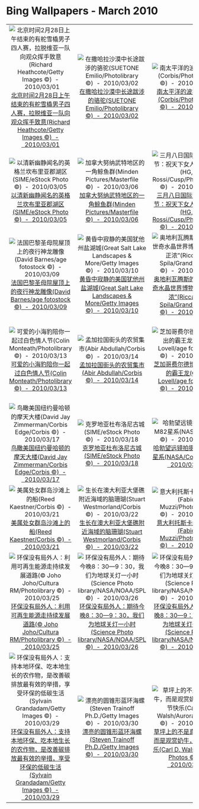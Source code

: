 # Bing Wallpapers - March 2010

| | | | |
|:-------------------------:|:-------------------------:|:-------------------------:|:-------------------------:|
| ![北京时间2月28日上午结束的有舵雪橇男子四人赛，拉脱维亚一队向观众挥手致意(Richard Heathcote/Getty Images ©)  -  2010/03/01](https://bing.ee123.net/img/cn/fhd/2010/03/01.jpg)[北京时间2月28日上午结束的有舵雪橇男子四人赛，拉脱维亚一队向观众挥手致意(Richard Heathcote/Getty Images ©)  -  2010/03/01](https://bing.ee123.net/img/cn/fhd/2010/03/01.jpg) | ![在撒哈拉沙漠中长途跋涉的骆驼(SUETONE Emilio/Photolibrary ©)  -  2010/03/02](https://bing.ee123.net/img/cn/fhd/2010/03/02.jpg)[在撒哈拉沙漠中长途跋涉的骆驼(SUETONE Emilio/Photolibrary ©)  -  2010/03/02](https://bing.ee123.net/img/cn/fhd/2010/03/02.jpg) | ![南太平洋的波拉波拉岛(Corbis/Photolibrary ©)  -  2010/03/03](https://bing.ee123.net/img/cn/fhd/2010/03/03.jpg)[南太平洋的波拉波拉岛(Corbis/Photolibrary ©)  -  2010/03/03](https://bing.ee123.net/img/cn/fhd/2010/03/03.jpg) | ![西班牙风格的哥伦比亚卡塔赫纳街景(PhotoLatino/eStock Photo ©)  -  2010/03/04](https://bing.ee123.net/img/cn/fhd/2010/03/04.jpg)[西班牙风格的哥伦比亚卡塔赫纳街景(PhotoLatino/eStock Photo ©)  -  2010/03/04](https://bing.ee123.net/img/cn/fhd/2010/03/04.jpg) |
| ![以清新幽静闻名的英格兰坎布里亚郡湖区(SIME/eStock Photo ©)  -  2010/03/05](https://bing.ee123.net/img/cn/fhd/2010/03/05.jpg)[以清新幽静闻名的英格兰坎布里亚郡湖区(SIME/eStock Photo ©)  -  2010/03/05](https://bing.ee123.net/img/cn/fhd/2010/03/05.jpg) | ![加拿大努纳武特地区的一角鲸鱼群(Minden Pictures/Masterfile ©)  -  2010/03/06](https://bing.ee123.net/img/cn/fhd/2010/03/06.jpg)[加拿大努纳武特地区的一角鲸鱼群(Minden Pictures/Masterfile ©)  -  2010/03/06](https://bing.ee123.net/img/cn/fhd/2010/03/06.jpg) | ![三月八日国际劳动妇女节：祝天下女人节日快乐(HG, Rossi/Cusp/Photolibrary ©)  -  2010/03/07](https://bing.ee123.net/img/cn/fhd/2010/03/07.jpg)[三月八日国际劳动妇女节：祝天下女人节日快乐(HG, Rossi/Cusp/Photolibrary ©)  -  2010/03/07](https://bing.ee123.net/img/cn/fhd/2010/03/07.jpg) | ![墨西哥米却肯州正在捕鱼的渔民(Macduff Everton/Getty Images ©)  -  2010/03/08](https://bing.ee123.net/img/cn/fhd/2010/03/08.jpg)[墨西哥米却肯州正在捕鱼的渔民(Macduff Everton/Getty Images ©)  -  2010/03/08](https://bing.ee123.net/img/cn/fhd/2010/03/08.jpg) |
| ![法国巴黎圣母院屋顶上的夜行神龙雕像(David Barnes/age fotostock ©)  -  2010/03/09](https://bing.ee123.net/img/cn/fhd/2010/03/09.jpg)[法国巴黎圣母院屋顶上的夜行神龙雕像(David Barnes/age fotostock ©)  -  2010/03/09](https://bing.ee123.net/img/cn/fhd/2010/03/09.jpg) | ![黄昏中寂静的美国犹他州盐湖城(Great Salt Lake Landscapes & More/Getty Images ©)  -  2010/03/10](https://bing.ee123.net/img/cn/fhd/2010/03/10.jpg)[黄昏中寂静的美国犹他州盐湖城(Great Salt Lake Landscapes & More/Getty Images ©)  -  2010/03/10](https://bing.ee123.net/img/cn/fhd/2010/03/10.jpg) | ![奥地利瓦腾斯的施华洛世奇水晶世界博物馆“绿意正浓”(Riccardo Spila/Grand/Corbis ©)  -  2010/03/11](https://bing.ee123.net/img/cn/fhd/2010/03/11.jpg)[奥地利瓦腾斯的施华洛世奇水晶世界博物馆“绿意正浓”(Riccardo Spila/Grand/Corbis ©)  -  2010/03/11](https://bing.ee123.net/img/cn/fhd/2010/03/11.jpg) | ![巴西圣保罗的奥利维尔大桥(Andre Sieber ©)  -  2010/03/12](https://bing.ee123.net/img/cn/fhd/2010/03/12.jpg)[巴西圣保罗的奥利维尔大桥(Andre Sieber ©)  -  2010/03/12](https://bing.ee123.net/img/cn/fhd/2010/03/12.jpg) |
| ![可爱的小海豹陪你一起过白色情人节(Colin Monteath/Photolibrary ©)  -  2010/03/13](https://bing.ee123.net/img/cn/fhd/2010/03/13.jpg)[可爱的小海豹陪你一起过白色情人节(Colin Monteath/Photolibrary ©)  -  2010/03/13](https://bing.ee123.net/img/cn/fhd/2010/03/13.jpg) | ![孟加拉国街头的农贸集市(Abir Abdullah/Corbis ©)  -  2010/03/14](https://bing.ee123.net/img/cn/fhd/2010/03/14.jpg)[孟加拉国街头的农贸集市(Abir Abdullah/Corbis ©)  -  2010/03/14](https://bing.ee123.net/img/cn/fhd/2010/03/14.jpg) | ![芝加哥费尔德博物馆展出的霸王龙(Craig Lovell/age fotostock ©)  -  2010/03/15](https://bing.ee123.net/img/cn/fhd/2010/03/15.jpg)[芝加哥费尔德博物馆展出的霸王龙(Craig Lovell/age fotostock ©)  -  2010/03/15](https://bing.ee123.net/img/cn/fhd/2010/03/15.jpg) | ![俄罗斯莫斯科街头举办热闹的圣帕特里克节游行(Sergei Karpukhin/Corbis ©)  -  2010/03/16](https://bing.ee123.net/img/cn/fhd/2010/03/16.jpg)[俄罗斯莫斯科街头举办热闹的圣帕特里克节游行(Sergei Karpukhin/Corbis ©)  -  2010/03/16](https://bing.ee123.net/img/cn/fhd/2010/03/16.jpg) |
| ![鸟瞰美国纽约曼哈顿的摩天大楼(David Jay Zimmerman/Corbis Edge/Corbis ©)  -  2010/03/17](https://bing.ee123.net/img/cn/fhd/2010/03/17.jpg)[鸟瞰美国纽约曼哈顿的摩天大楼(David Jay Zimmerman/Corbis Edge/Corbis ©)  -  2010/03/17](https://bing.ee123.net/img/cn/fhd/2010/03/17.jpg) | ![克罗地亚杜布洛尼古城(SIME/eStock Photo ©)  -  2010/03/18](https://bing.ee123.net/img/cn/fhd/2010/03/18.jpg)[克罗地亚杜布洛尼古城(SIME/eStock Photo ©)  -  2010/03/18](https://bing.ee123.net/img/cn/fhd/2010/03/18.jpg) | ![哈勃望远镜拍摄到的M82星系(NASA/Corbis ©)  -  2010/03/19](https://bing.ee123.net/img/cn/fhd/2010/03/19.jpg)[哈勃望远镜拍摄到的M82星系(NASA/Corbis ©)  -  2010/03/19](https://bing.ee123.net/img/cn/fhd/2010/03/19.jpg) | ![广西龙脊梯田上晒辣椒(age fotostock/Superstock ©)  -  2010/03/20](https://bing.ee123.net/img/cn/fhd/2010/03/20.jpg)[广西龙脊梯田上晒辣椒(age fotostock/Superstock ©)  -  2010/03/20](https://bing.ee123.net/img/cn/fhd/2010/03/20.jpg) |
| ![美属处女群岛沙滩上的船(Reed Kaestner/Corbis ©)  -  2010/03/21](https://bing.ee123.net/img/cn/fhd/2010/03/21.jpg)[美属处女群岛沙滩上的船(Reed Kaestner/Corbis ©)  -  2010/03/21](https://bing.ee123.net/img/cn/fhd/2010/03/21.jpg) | ![生长在澳大利亚大堡礁附近海域的脑珊瑚(Stuart Westmorland/Corbis ©)  -  2010/03/22](https://bing.ee123.net/img/cn/fhd/2010/03/22.jpg)[生长在澳大利亚大堡礁附近海域的脑珊瑚(Stuart Westmorland/Corbis ©)  -  2010/03/22](https://bing.ee123.net/img/cn/fhd/2010/03/22.jpg) | ![意大利托斯卡纳的山谷(Fabio Muzzi/Photolibrary ©)  -  2010/03/23](https://bing.ee123.net/img/cn/fhd/2010/03/23.jpg)[意大利托斯卡纳的山谷(Fabio Muzzi/Photolibrary ©)  -  2010/03/23](https://bing.ee123.net/img/cn/fhd/2010/03/23.jpg) | ![环保没有局外人：保护濒危物种(Renee Lynn/Corbis ©)  -  2010/03/24](https://bing.ee123.net/img/cn/fhd/2010/03/24.jpg)[环保没有局外人：保护濒危物种(Renee Lynn/Corbis ©)  -  2010/03/24](https://bing.ee123.net/img/cn/fhd/2010/03/24.jpg) |
| ![环保没有局外人：利用可再生能源走持续发展道路(© Joho Joho/Cultura RM/Photolibrary ©)  -  2010/03/25](https://bing.ee123.net/img/cn/fhd/2010/03/25.jpg)[环保没有局外人：利用可再生能源走持续发展道路(© Joho Joho/Cultura RM/Photolibrary ©)  -  2010/03/25](https://bing.ee123.net/img/cn/fhd/2010/03/25.jpg) | ![环保没有局外人：期待今晚8：30—9：30，我们为地球关灯一小时(Science Photo library/NASA/NOAA/SPL ©)  -  2010/03/26](https://bing.ee123.net/img/cn/fhd/2010/03/26.jpg)[环保没有局外人：期待今晚8：30—9：30，我们为地球关灯一小时(Science Photo library/NASA/NOAA/SPL ©)  -  2010/03/26](https://bing.ee123.net/img/cn/fhd/2010/03/26.jpg) | ![环保没有局外人：期待今晚8：30—9：30，我们为地球关灯一小时(Science Photo library/NASA/NOAA/SPL ©)  -  2010/03/27](https://bing.ee123.net/img/cn/fhd/2010/03/27.jpg)[环保没有局外人：期待今晚8：30—9：30，我们为地球关灯一小时(Science Photo library/NASA/NOAA/SPL ©)  -  2010/03/27](https://bing.ee123.net/img/cn/fhd/2010/03/27.jpg) | ![环保没有局外人：全球气候变暖(Tony Ernst ©)  -  2010/03/28](https://bing.ee123.net/img/cn/fhd/2010/03/28.jpg)[环保没有局外人：全球气候变暖(Tony Ernst ©)  -  2010/03/28](https://bing.ee123.net/img/cn/fhd/2010/03/28.jpg) |
| ![环保没有局外人：支持本地环保、吃本地生长的农作物，是改善碳排放最有效的举措，享受环保的低碳生活(Sylvain Grandadam/Getty Images ©)  -  2010/03/29](https://bing.ee123.net/img/cn/fhd/2010/03/29.jpg)[环保没有局外人：支持本地环保、吃本地生长的农作物，是改善碳排放最有效的举措，享受环保的低碳生活(Sylvain Grandadam/Getty Images ©)  -  2010/03/29](https://bing.ee123.net/img/cn/fhd/2010/03/29.jpg) | ![漂亮的圆锥形蓝环海螺(Steven Trainoff Ph.D./Getty Images ©)  -  2010/03/30](https://bing.ee123.net/img/cn/fhd/2010/03/30.jpg)[漂亮的圆锥形蓝环海螺(Steven Trainoff Ph.D./Getty Images ©)  -  2010/03/30](https://bing.ee123.net/img/cn/fhd/2010/03/30.jpg) | ![草坪上的不是真的奶牛，而是观赏奶牛，愚人节快乐(Carl D. Walsh/Aurora Photos ©)  -  2010/03/31](https://bing.ee123.net/img/cn/fhd/2010/03/31.jpg)[草坪上的不是真的奶牛，而是观赏奶牛，愚人节快乐(Carl D. Walsh/Aurora Photos ©)  -  2010/03/31](https://bing.ee123.net/img/cn/fhd/2010/03/31.jpg) |  |
